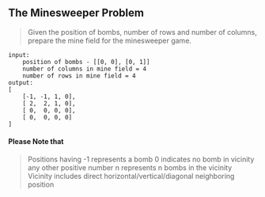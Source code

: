 ## The Minesweeper Problem

> Given the position of bombs, number of rows and number of columns, prepare the mine field for the minesweeper game.

```
input:
    position of bombs - [[0, 0], [0, 1]]
    number of columns in mine field = 4
    number of rows in mine field = 4
output:
[
    [-1, -1, 1, 0],
    [ 2,  2, 1, 0],
    [ 0,  0, 0, 0],
    [ 0,  0, 0, 0]
]
```
#### Please Note that
> Positions having -1 represents a bomb
0 indicates no bomb in vicinity
any other positive number n represents n bombs in the vicinity
Vicinity includes direct horizontal/vertical/diagonal neighboring position